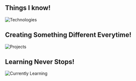 ## Things I know!
![Technologies](https://github-readme-tech-stack.vercel.app/api/cards?title=What+do+I+Know%3F&lineCount=3&bg=%230D1117&badge=%23161B22&border=%2321262D&titleColor=%2358A6FF&line1=React%2CReact+js%2C0d3bd9%3BJavascript%2CJAVASCRIPT%2Ce8d70f%3BNode+JS%2CNode+JS%2C036822%3B&line2=Next+JS%2CNext+JS%2Cead1d1%3BTypescript%2CTypescript%2C041cd5%3BMongo+DB%2CMongo+DB%2C0d6000%3B&line3=Strapi+5%2CStrapi+5%2C361ab0%3Btailwind%2CTailwind+CSS%2C0f7d7c%3BGraphql%2CGRAPHQL%2Cdf1ba9%3Bredux%2CRedux%2C6011bf%3B)

## Creating Something Different Everytime!
![Projects](https://github-readme-tech-stack.vercel.app/api/cards?title=Projects&lineCount=3&theme=dracula&bg=%23282A36&badge=%23343746&border=%23343746&titleColor=%23BD93F9&line1=supabase%2CFood+review+platform%2C16e16c%3Breact%2CUFR+Insights%2C1362e4%3B&line2=react%2CObject+%26+Text+Detection%2Cec24cc%3Bnextjs%2Czed+ai%2Cffffff%3B&line3=npm%2Cinput-validify%2Cfa2e2e%3B)



## Learning Never Stops!
![Currently Learning](https://github-readme-tech-stack.vercel.app/api/cards?title=Currently+Learning&lineCount=2&bg=%230D1117&badge=%23161B22&border=%2321262D&titleColor=%2358A6FF&line1=python%2CPYTHON%2Ce17616%3Bdjango%2CDJANGO%2Cd77b27%3Bpytorch%2CAI%2FML%2Cec8920%3B&line2=devops%2CDEVOPS%2Cef9412%3Bfirebase%2CFIREBASE%2Cdd6210%3Bcloudfare%2CCLOUDFARE%2Cef6900%3B)

